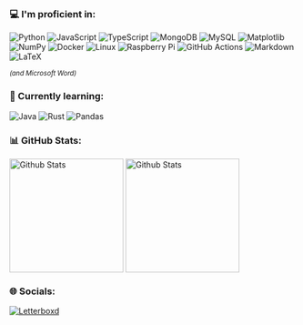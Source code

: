 ### 💻 I'm proficient in:
![Python](https://img.shields.io/badge/python-3670A0?style=for-the-badge&logo=python&logoColor=ffdd54) ![JavaScript](https://img.shields.io/badge/javascript-%23323330.svg?style=for-the-badge&logo=javascript&logoColor=%23F7DF1E) ![TypeScript](https://img.shields.io/badge/typescript-%23007ACC.svg?style=for-the-badge&logo=typescript&logoColor=white) ![MongoDB](https://img.shields.io/badge/MongoDB-%234ea94b.svg?style=for-the-badge&logo=mongodb&logoColor=white) ![MySQL](https://img.shields.io/badge/mysql-4479A1.svg?style=for-the-badge&logo=mysql&logoColor=white)  ![Matplotlib](https://img.shields.io/badge/Matplotlib-%23ffffff.svg?style=for-the-badge&logo=Matplotlib&logoColor=black) ![NumPy](https://img.shields.io/badge/numpy-%23013243.svg?style=for-the-badge&logo=numpy&logoColor=white) ![Docker](https://img.shields.io/badge/docker-%230db7ed.svg?style=for-the-badge&logo=docker&logoColor=white) ![Linux](https://img.shields.io/badge/-Linux-000000?style=for-the-badge&logo=Linux&logoColor=white) ![Raspberry Pi](https://img.shields.io/badge/-RaspberryPi-C51A4A?style=for-the-badge&logo=Raspberry-Pi) ![GitHub Actions](https://img.shields.io/badge/github%20actions-%232671E5.svg?style=for-the-badge&logo=githubactions&logoColor=white) ![Markdown](https://img.shields.io/badge/markdown-%23000000.svg?style=for-the-badge&logo=markdown&logoColor=white) ![LaTeX](https://img.shields.io/badge/latex-%23008080.svg?style=for-the-badge&logo=latex&logoColor=white)

<sub>_(and Microsoft Word)_</sub>

### 📖 Currently learning:
![Java](https://img.shields.io/badge/java-%23ED8B00.svg?style=for-the-badge&logo=openjdk&logoColor=white) ![Rust](https://img.shields.io/badge/rust-%23000000.svg?style=for-the-badge&logo=rust&logoColor=white) ![Pandas](https://img.shields.io/badge/pandas-%23150458.svg?style=for-the-badge&logo=pandas&logoColor=white)


### 📊 GitHub Stats:
<img
  height=200
  align="center"
  alt="Github Stats"
  src="https://github-readme-stats.vercel.app/api?username=Wemmy0&theme=ambient_gradient&hide_border=true&&hide_rank=true&include_all_commits=true&count_private=true&card_width=300"
/>
<img
  height=200
  align="center"
  alt="Github Stats"
  src="https://github-readme-stats.vercel.app/api/top-langs/?username=Wemmy0&theme=ambient_gradient&hide_border=true&include_all_commits=true&count_private=true&layout=compact&card_width=300"
/>

### 🌐 Socials:
[![Letterboxd](https://img.shields.io/badge/-Letterboxd-%23202830?style=for-the-badge&logo=letterboxd&logoColor=white)](https://letterboxd.com/wemmy0/)
